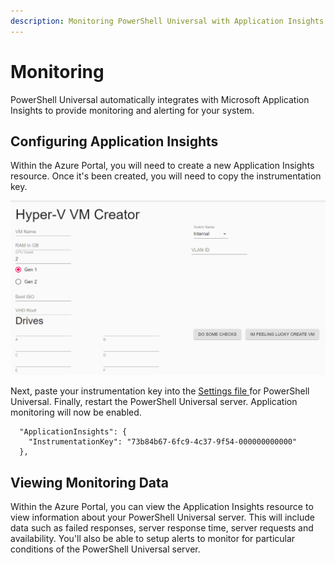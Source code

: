 ```yaml
---
description: Monitoring PowerShell Universal with Application Insights.
---
```


# Monitoring

PowerShell Universal automatically integrates with Microsoft Application Insights to provide monitoring and alerting for your system.

## Configuring Application Insights

Within the Azure Portal, you will need to create a new Application Insights resource. Once it's been created, you will need to copy the instrumentation key.

![Application Insights Information](../.gitbook/assets/image%20%28195%29.png)

Next, paste your instrumentation key into the [Settings file ](../config/settings.md)for PowerShell Universal. Finally, restart the PowerShell Universal server. Application monitoring will now be enabled.

```text
  "ApplicationInsights": {
    "InstrumentationKey": "73b84b67-6fc9-4c37-9f54-000000000000"
  },
```

## Viewing Monitoring Data

Within the Azure Portal, you can view the Application Insights resource to view information about your PowerShell Universal server. This will include data such as failed responses, server response time, server requests and availability. You'll also be able to setup alerts to monitor for particular conditions of the PowerShell Universal server.

